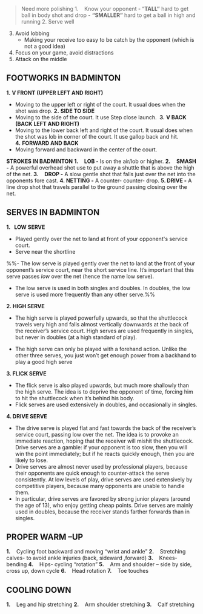 > Need more polishing
1.    Know your opponent 
	- “**TALL”** hard to get ball in body shot and drop
	- **“SMALLER”** hard to get a ball in high and running
2. Serve well
3. Avoid lobbing
	- Making your receive too easy to be catch by the opponent (which is not a good idea)
4. Focus on your game, avoid distractions
5. Attack on the middle

## FOOTWORKS IN BADMINTON
**1.** **V FRONT (UPPER LEFT AND RIGHT)**
- Moving to the upper left or right of the court. It usual does when the shot was drop.
**2.** **SIDE TO SIDE**
- Moving to the side of the court. It use Step close launch. 
**3.** **V BACK (BACK LEFT AND RIGHT)**
- Moving to the lower back left and right of the court. It usual does when the shot was lob in corner of the court. It use gallop back and hit.
**4.** **FORWARD AND BACK**
- Moving forward and backward in the center of the court.

**STROKES IN BADMINTON**
**1.**    **LOB -** Is on the air/lob or higher.
**2.**    **SMASH -** A powerful overhead shot use to put away a shuttle that is above the high of the net.
**3.**    **DROP -** A slow gentle shot that falls just over the net into the opponents fore cast.
**4. NETTING -** A counter- counter- drop.
**5. DRIVE -** A line drop shot that travels parallel to the ground passing closing over the net.

## SERVES IN BADMINTON
**1.   LOW SERVE**
- Played gently over the net to land at front of your opponent's service court.
- Serve near the shortline

%%- The low serve is played gently over the net to land at the front of your opponent’s service court, near the short service line. It’s important that this serve passes _low_ over the net (hence the name low serve).
- The low serve is used in both singles and doubles. In doubles, the low serve is used more frequently than any other serve.%%

**2. HIGH SERVE**
- The high serve is played powerfully upwards, so that the shuttlecock travels very high and falls almost vertically downwards at the back of the receiver’s service court. High serves are used frequently in singles, but never in doubles (at a high standard of play).

- The high serve can only be played with a forehand action. Unlike the other three serves, you just won’t get enough power from a backhand to play a good high serve

**3. FLICK SERVE**
- The flick serve is also played upwards, but much more shallowly than the high serve. The idea is to deprive the opponent of time, forcing him to hit the shuttlecock when it’s behind his body.
- Flick serves are used extensively in doubles, and occasionally in singles.

**4. DRIVE SERVE**
- The drive serve is played flat and fast towards the back of the receiver’s service court, passing low over the net. The idea is to provoke an immediate reaction, hoping that the receiver will mishit the shuttlecock. Drive serves are a gamble: if your opponent is too slow, then you will win the point immediately; but if he reacts quickly enough, then you are likely to lose.
- Drive serves are almost never used by professional players, because their opponents are quick enough to counter-attack the serve consistently. At low levels of play, drive serves are used extensively by competitive players, because many opponents are unable to handle them.
- In particular, drive serves are favored by strong junior players (around the age of 13), who enjoy getting cheap points. Drive serves are mainly used in doubles, because the receiver stands farther forwards than in singles.

## PROPER WARM –UP
**1.**    Cycling foot backward and moving “wrist and ankle”
**2.**    Stretching calves- to avoid ankle injuries (back, sideward ,forward)
**3.**    Knees- bending
**4.**    Hips- cycling “rotation”
**5.**    Arm and shoulder – side by side, cross up, down cycle
**6.**    Head rotation
**7.**    Toe touches

## COOLING DOWN
**1.**    Leg and hip stretching
**2.**    Arm shoulder stretching
**3.**    Calf stretching